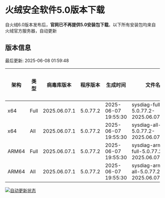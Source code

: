 # 火绒安全软件5.0版本下载 

自火绒6.0版本发布后，**官网已不再提供5.0安装包下载**。以下所有安装包均来自火绒官方服务器，自动更新

<!-- TABLE_START -->

## 版本信息

最后更新: 2025-06-08 01:59:48

| 架构    | 类型   | 病毒库版本 | 程序版本  | 生成时间 | 文件名 | 大小 | 下载链接    |
|---------|-------|------------|----------|----------|--------|------|----------|
| x64     | Full | 2025.06.07.1 | 5.0.77.2 | 2025-06-07 19:55:30 | sysdiag-full-5.0.77.2-2025.06.07.1.exe | 27.82M | [下载](https://down-tencent.huorong.cn/sysdiag-full-5.0.77.2-2025.06.07.1.exe) |
| x64     | All  | 2025.06.07.1 | 5.0.77.2 | 2025-06-07 19:55:30 | sysdiag-all-5.0.77.2-2025.06.07.1.exe | 27.82M | [下载](https://down-tencent.huorong.cn/sysdiag-all-5.0.77.2-2025.06.07.1.exe) |
| ARM64   | Full | 2025.06.07.1 | 5.0.77.2 | 2025-06-07 19:55:30 | sysdiag-arm64-full-5.0.77.2-2025.06.07.1.exe | 27.54M | [下载](https://down-tencent.huorong.cn/sysdiag-arm64-full-5.0.77.2-2025.06.07.1.exe) |
| ARM64   | All  | 2025.06.07.1 | 5.0.77.2 | 2025-06-07 19:55:30 | sysdiag-arm64-all-5.0.77.2-2025.06.07.1.exe | 27.54M | [下载](https://down-tencent.huorong.cn/sysdiag-arm64-all-5.0.77.2-2025.06.07.1.exe) |

<!-- TABLE_END -->

[![自动更新状态](https://github.com/J54264/Huorong-Version/actions/workflows/update.yml/badge.svg)](https://github.com/J54264/Huorong-Version/actions)
